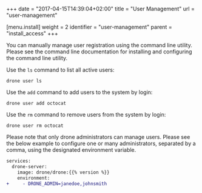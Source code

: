 +++
date = "2017-04-15T14:39:04+02:00"
title = "User Management"
url = "user-management"

[menu.install]
  weight = 2
  identifier = "user-management"
  parent = "install_access"
+++

You can manually manage user registration using the command line utility. Please see the command line documentation for installing and configuring the command line utility.

Use the `ls` command to list all active users:

```nohighlight
drone user ls
```

Use the `add` command to add users to the system by login:

```nohighlight
drone user add octocat
```

Use the `rm` command to remove users from the system by login:

```nohighlight
drone user rm octocat
```

Please note that only drone administrators can manage users. Please see the below example to configure one or many administrators, separated by a comma, using the designated environment variable.

```diff
services:
  drone-server:
    image: drone/drone:{{% version %}}
    environment:
+     - DRONE_ADMIN=janedoe,johnsmith
```
